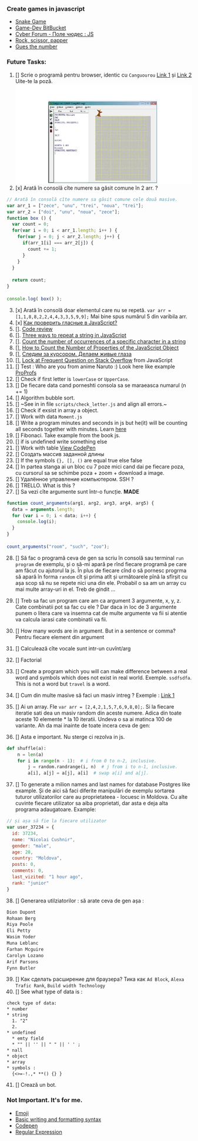 ### Create games in javascript
- [Snake Game](https://www.youtube.com/watch?v=AaGK-fj-BAM&t=2s&ab_channel=TheCodingTrain)
- [Game-Dev BitBucket](https://bitbucket.org/Schedule93/games-dev/src/master/)
- [Cyber Forum - Поле чюдес : JS](https://www.cyberforum.ru/javascript/thread1426193.html)
- [Rock, scissor, papper](https://codepen.io/cliff538/pen/aHxfr)
- [Gues the number](GUES_NUMBER.md)

### Future Tasks:
1. [] Scrie o programă pentru browser, identic cu `Canguourou` [Link 1](https://sites.google.com/view/onlinecursuri/INFORMATICA/clasa-a-viii-a/semestrul-ii-8/no%C8%9Biune-de-algoritm) și [Link 2](https://www.scribd.com/presentation/427414121/Executantul-Cangourou) Uite-te la poză. ![image](../img/cangur.png)
2. [x] Arată în consolă cîte numere sa găsit comune în 2 arr. ?
```js
// Arată în consolă cîte numere sa găsit comune cele două masive.
var arr_1 = ["zece", "unu", "trei", "noua", "trei"];
var arr_2 = ["doi", "unu", "noua", "zece"];
function box () {
  var count = 0;
  for(var i = 0; i < arr_1.length; i++ ) {
    for(var j = 0; j < arr_2.length; j++) {
      if(arr_1[i] === arr_2[j]) {
        count += 1;
      }
    }
  }

  return count;
}

console.log( box() );
```
3. [x] Arată în consolă doar elementul care nu se repetă. `var arr = [1,1,8,8,2,2,4,4,3,3,5,9,9];` Mai bine spus numărul 5 din varibila arr.
4. [x] [Как проверить гласные в JavaScript?](https://stackoverflow.com/questions/55967359/check-if-is-vowel-or-consonant/55967429#55967429)
5. []. [Code review](https://codereview.stackexchange.com/questions/128121/count-the-number-of-vowels-and-consonants/128127)
6. []. [Three ways to repeat a string in JavaScript
](https://www.freecodecamp.org/news/three-ways-to-repeat-a-string-in-javascript-2a9053b93a2d/)
7. []. [Count the number of occurrences of a specific character in a string](http://www.codecodex.com/wiki/index.php?title=Count_the_number_of_occurrences_of_a_specific_character_in_a_string#JavaScript)
8. [], [How to Count the Number of Properties of the JavaScript Object](https://dzone.com/articles/how-to-count-the-number-of-properties-of-the-javas)
9. [], [Следим за курсором. Делаем живые глаза](https://www.youtube.com/watch?v=Sftw1qKo_n0&list=PLQqEY2kzSbZ7nLB8fooOpq89XfuMmwtMW&index=19&t=631s)
10. [], [Lock at Frequent Question on Stack Overflow](https://stackoverflow.com/questions/tagged/javascript?sort=frequent) from JavaScript 
11. [] Test : Who are you from anime Naruto :) Look here like example [ProProfs](https://www.proprofs.com/quiz-school/story.php?title=which-naruto-character-are-you-most-like)
12. [] Check if first letter is `lowerCase` or `UpperCase`.
13. [] De fiecare data cand porneshti consola sa se maraeasca numarul (n += 1)
14. [] Algorithm bubble sort.
15. [] ~See in in file `scripts/check_letter.js` and align all errors.~
16. [] Check if exsist in array a object.
17. [] Work with data `Moment.js`
18. [] Write a program minutes and seconds in js but he(it) will be counting all seconds together with minutes. Learn [here](https://stackoverflow.com/questions/3552461/how-to-format-a-javascript-date)
19. [] Fibonaci. Take example from the book js.
20. [] if is undefined write something else
21. [] Work with table [View CodePen](https://codepen.io/keukenrolletje/pen/GooXrQ)
21. [] Создать массив заданной длины
23. [] If the symbols `{}, [], ()` are equal true else false
24. [] In partea stanga ai un bloc cu 7 poze mici cand dai pe fiecare poza, cu cursorul sa se schimbe poza + zoom + download a image.
25. [] Удалённое управление компьютером. SSH ?
26. [] TRELLO. What is this ?
27. [] Sa vezi cîte argumente sunt într-o funcție. **MADE**
```javascript
function count_arguments(arg1, arg2, arg3, arg4, arg5) {
  data = arguments.length;
  for (var i = 0; i < data; i++) {
    console.log(i);
  }
}

count_arguments("room", "such", "zoo");
```

28. [] Să fac o programă ceva de gen sa scriu în consolă sau terminal `run program` de exemplu, și o să-mi apară pe rînd fiecare programă pe care am făcut cu ajutorul la js. În plus de fiecare cînd o să pornesc progrma să apară în forma `random` cît și prima atît și următoarele pînă la sfîrșit cu așa scop să nu se repete nici una din ele. Probabil o sa am un array cu mai multe array-uri in el. Treb de gindit ...

29. [] Treb sa fac un program care am ca argument 3 argumente, x, y, z. Cate combinatii pot sa fac cu ele ? Dar daca in loc de 3 argumente punem o litera care va insemna cat de multe argumente va fii si atentie va calcula iarasi cate combinatii va fii.
30. [] How many words are in argument. But in a sentence or comma? 
Pentru fiecare element din argument
31. [] Calculează cîte vocale sunt intr-un cuvînt/arg
32. [] Factorial
33. [] Create a program which you will can make difference between a real word and symbols which does not exist in real world. Exemple. `ssdfsdfa`. This is not a word but `travel` is a word.
34. [] Cum din multe masive să faci un masiv intreg ? Exemple : [Link 1](https://overcoder.net/q/2569/%D0%BA%D0%B0%D0%BA-%D0%BE%D0%B1%D1%8A%D0%B5%D0%B4%D0%B8%D0%BD%D0%B8%D1%82%D1%8C-%D0%B4%D0%B2%D0%B0-%D0%BC%D0%B0%D1%81%D1%81%D0%B8%D0%B2%D0%B0-%D0%B2-javascript-%D0%B8-%D0%B4%D0%B5%D0%B4%D1%83%D0%BF%D0%BB%D0%B8%D1%86%D0%B8%D1%80%D0%BE%D0%B2%D0%B0%D1%82%D1%8C-%D1%8D%D0%BB%D0%B5%D0%BC%D0%B5%D0%BD%D1%82%D1%8B)
35. [] Ai un array. FIe `var arr = [2,4,2,1,5,7,6,9,8,0];`. Si la fiecare iteratie sati dea un masiv random din aceste numere. Adica din toate aceste 10 elemente * la 10 iteratii. Undeva o sa ai matinca 100 de variante. Ah da mai inainte de toate incera ceva de gen:

36. [] Asta e important. Nu sterge ci rezolva in js.

```py
def shuffle(a):
    n = len(a)
    for i in range(n - 1):  # i from 0 to n-2, inclusive.
        j = random.randrange(i, n)  # j from i to n-1, inclusive.
        a[i], a[j] = a[j], a[i]  # swap a[i] and a[j].
```

37. [] To generate a milion names and last names for database Postgres like example. Și de aici să faci diferite manipulări de exemplu sortarea tuturor utilizatorilor care au proprietateea - locuesc in Moldova. Cu alte cuvinte fiecare utilizator sa aiba proprietati, dar asta e deja alta programa adaugatoare. Example:

```js
// și așa să fie la fiecare utilizator
var user_37234 = {
  id: 37234,
  name: "Nicolai Cushnir",
  gender: "male",
  age: 28,
  country: "Moldova",
  posts: 0,
  comments: 0,
  last_vizited: "1 hour ago",
  rank: "junior" 
}
```

38. [] Generarea utilziatorilor : să arate ceva de gen așa :

```js
Dion Dupont
Rohaan Berg
Riya Poole
Eli Petty
Wasim Yoder
Muna Leblanc
Farhan Mcguire
Carolyn Lozano
Arif Parsons
Fynn Butler
```

39. [] Как сделать расширение для браузера? Тика как `Ad Block`, `Alexa Trafic Rank`, `Build width Technology`
40. [] See what type of data is :

```Algorithm
check type of data:
* number
* string
  1. "2"
  2. 
* undefined
  * emty field
  * "" || '' || " " || ' ' ;
* nall
* object
* array
* symbols : 
  {<>=-!.,* **() {} }
```

41. [] Crează un bot.

### Not Important. It's for me.
* [Emoji](https://gist.github.com/AliMD/3344523)
* [Basic writing and formatting syntax
](https://help.github.com/en/articles/basic-writing-and-formatting-syntax)
* [Codepen](https://codepen.io/)
* [Regular Expression](https://regex101.com/)
